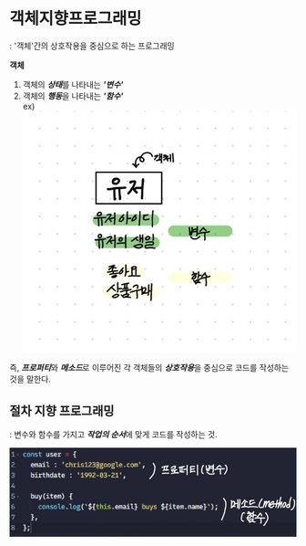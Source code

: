 # 객체지향프로그래밍
: '객체'간의 상호작용을 중심으로 하는 프로그래밍

**객체**   
1) 객체의 ***상태***를 나타내는 ***'변수'***   
2) 객체의 ***행동***을 나타내는 ***'함수'***   
ex) ![객체](images/객체.jpg)   

즉, ***프로퍼티***와 ***메소드***로 이루어진 각 객체들의 ***상호작용***을 중심으로 코드를 작성하는 것을 말한다.   

## 절차 지향 프로그래밍
: 변수와 함수를 가지고 ***작업의 순서***에 맞게 코드를 작성하는 것.   

![객체2](images/객체2.jpg)